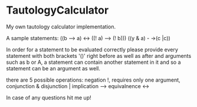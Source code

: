 # TautologyCalculator
My own tautology calculator implementation.

A sample statements:
((b --> a) <-> ((! a) --> (! b)))
  ((y &  a)   -  ->(c |c))

In order for a statement to be evaluated correctly please provide every statement with both brackets '()' right before as well as after and arguments such as b or A,
a statement can contain another statement in it and so a statement can be an argument as well.

there are 5 possible operations:
negation !, requires only one argument,
conjunction &
disjunction |
implication -->
equivalnence <->

In case of any questions hit me up!
